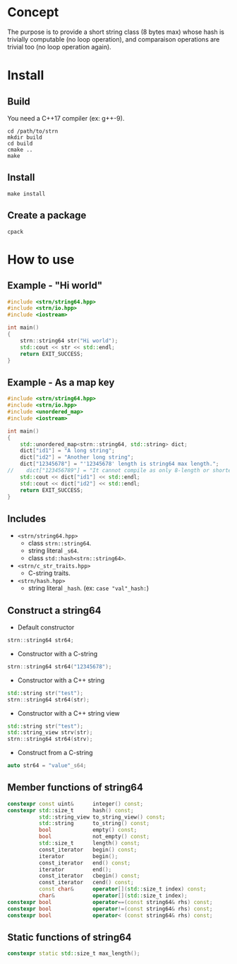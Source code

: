# Concept #

The purpose is to provide a short string class (8 bytes max) whose hash is trivially computable
(no loop operation), and comparaison operations are trivial too (no loop operation again).

# Install #
## Build ##
You need a C++17 compiler (ex: g++-9).
```
cd /path/to/strn
mkdir build
cd build
cmake ..
make
```

## Install ##
`make install`

## Create a package ##
`cpack`

# How to use
## Example - "Hi world"
```c++
#include <strn/string64.hpp>
#include <strn/io.hpp>
#include <iostream>

int main()
{
    strn::string64 str("Hi world");
    std::cout << str << std::endl;
    return EXIT_SUCCESS;
}
```

## Example - As a map key
```c++
#include <strn/string64.hpp>
#include <strn/io.hpp>
#include <unordered_map>
#include <iostream>

int main()
{
    std::unordered_map<strn::string64, std::string> dict;
    dict["id1"] = "A long string";
    dict["id2"] = "Another long string";
    dict["12345678"] = "'12345678' length is string64 max length.";
//    dict["123456789"] = "It cannot compile as only 8-length or shorter C-string are accepted.";
    std::cout << dict["id1"] << std::endl;
    std::cout << dict["id2"] << std::endl;
    return EXIT_SUCCESS;
}
```

## Includes
* `<strn/string64.hpp>`
    * class `strn::string64`.
    * string literal `_s64`.
    * class `std::hash<strn::string64>`.
* `<strn/c_str_traits.hpp>`
    * C-string traits.
* `<strn/hash.hpp>`
    * string literal `_hash`. (ex: `case "val"_hash:`)

## Construct a string64

* Default constructor
```c++
strn::string64 str64;
```
* Constructor with a C-string
```c++
strn::string64 str64("12345678");
```
* Constructor with a C++ string
```c++
std::string str("test");
strn::string64 str64(str);
```
* Constructor with a C++ string view
```c++
std::string str("test");
std::string_view strv(str);
strn::string64 str64(strv);
```
* Construct from a C-string
```c++
auto str64 = "value"_s64;
```

## Member functions of string64
```c++
constexpr const uint&      integer() const;
constexpr std::size_t      hash() const;
          std::string_view to_string_view() const;
          std::string      to_string() const;
          bool             empty() const;
          bool             not_empty() const;
          std::size_t      length() const;
          const_iterator   begin() const;
          iterator         begin();
          const_iterator   end() const;
          iterator         end();
          const_iterator   cbegin() const;
          const_iterator   cend() const;
          const char&      operator[](std::size_t index) const;
          char&            operator[](std::size_t index);
constexpr bool             operator==(const string64& rhs) const;
constexpr bool             operator!=(const string64& rhs) const;
constexpr bool             operator< (const string64& rhs) const;
```
## Static functions of string64
```c++
constexpr static std::size_t max_length();
```
